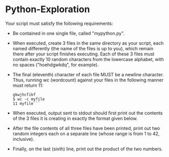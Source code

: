 # Python-Exploration

Your script must satisfy the following requirements:

- Be contained in one single file, called "mypython.py".

- When executed, create 3 files in the same directory as your script, each named differently (the name of the files is up to you), which remain there after your script finishes executing. Each of these 3 files must contain exactly 10 random characters from the lowercase alphabet, with no spaces ("hoehdgwkdq", for example). 

- The final (eleventh) character of each file MUST be a newline character. Thus, running wc (wordcount) against your files in the following manner must return 11:
  ```$ cat myfile
  gkwjhcfikf
  $ wc -c myfile
  11 myfile```
  
- When executed, output sent to stdout should first print out the contents of the 3 files it is creating in exactly the format given below.

- After the file contents of all three files have been printed, print out two random integers each on a separate line (whose range is from 1 to 42, inclusive).

- Finally, on the last (sixth) line, print out the product of the two numbers.
